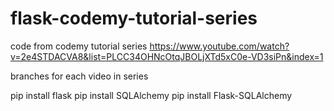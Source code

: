 # flask-codemy-tutorial-series

code from codemy tutorial  series
https://www.youtube.com/watch?v=2e4STDACVA8&list=PLCC34OHNcOtqJBOLjXTd5xC0e-VD3siPn&index=1

branches for each video in series

pip install flask
pip install SQLAlchemy
pip install Flask-SQLAlchemy
